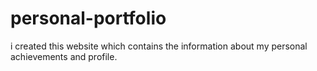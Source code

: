 # personal-portfolio
i created this website which contains the information about my personal achievements and profile.

